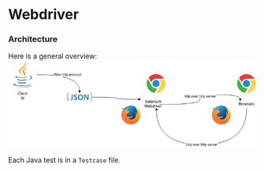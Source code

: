 # Webdriver


### Architecture
Here is a general overview:  
![selenium1](img/selenium1.png)  

Each Java test is in a `Testcase` file.